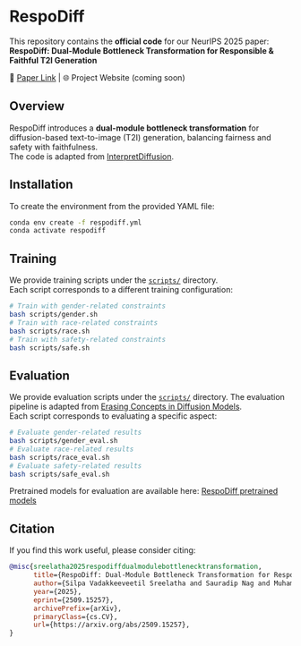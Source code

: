 # RespoDiff

This repository contains the **official code** for our NeurIPS 2025 paper:  
**RespoDiff: Dual-Module Bottleneck Transformation for Responsible & Faithful T2I Generation**

📄 [Paper Link](https://www.arxiv.org/abs/2509.15257) | 🌐 Project Website (coming soon)


## Overview

RespoDiff introduces a **dual-module bottleneck transformation** for diffusion-based text-to-image (T2I) generation, balancing fairness and safety with faithfulness.  
The code is adapted from [InterpretDiffusion](https://github.com/hangligit/InterpretDiffusion).


## Installation

To create the environment from the provided YAML file:

```bash
conda env create -f respodiff.yml
conda activate respodiff
```

## Training

We provide training scripts under the [`scripts/`](scripts/) directory.  
Each script corresponds to a different training configuration:

```bash
# Train with gender-related constraints
bash scripts/gender.sh
# Train with race-related constraints
bash scripts/race.sh
# Train with safety-related constraints
bash scripts/safe.sh
```

## Evaluation

We provide evaluation scripts under the [`scripts/`](scripts/) directory. The evaluation pipeline is adapted from  [Erasing Concepts in Diffusion Models](https://github.com/rohitgandikota/erasing).  
Each script corresponds to evaluating a specific aspect:

```bash
# Evaluate gender-related results
bash scripts/gender_eval.sh
# Evaluate race-related results
bash scripts/race_eval.sh
# Evaluate safety-related results
bash scripts/safe_eval.sh
```
Pretrained models for evaluation are available here: [RespoDiff pretrained models](https://drive.google.com/drive/folders/1nE7bz3t78jUyekoXQOEOGAXr04i-6jB8?usp=sharing)


## Citation

If you find this work useful, please consider citing:

```bibtex
@misc{sreelatha2025respodiffdualmodulebottlenecktransformation,
      title={RespoDiff: Dual-Module Bottleneck Transformation for Responsible & Faithful T2I Generation}, 
      author={Silpa Vadakkeeveetil Sreelatha and Sauradip Nag and Muhammad Awais and Serge Belongie and Anjan Dutta},
      year={2025},
      eprint={2509.15257},
      archivePrefix={arXiv},
      primaryClass={cs.CV},
      url={https://arxiv.org/abs/2509.15257}, 
}